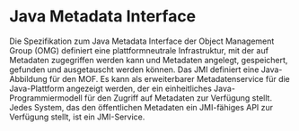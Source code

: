 # Java Metadata Interface

Die Spezifikation zum Java Metadata Interface der Object Management Group (OMG) 
definiert eine plattformneutrale Infrastruktur, mit der auf Metadaten zugegriffen werden kann und Metadaten angelegt, gespeichert, gefunden und ausgetauscht werden können.  Das JMI definiert eine Java-Abbildung für den MOF. Es kann als erweiterbarer Metadatenservice für die Java-Plattform angezeigt werden, der ein einheitliches Java-Programmiermodell für den Zugriff auf Metadaten zur Verfügung stellt. Jedes System, das den öffentlichen Metadaten ein JMI-fähiges API zur Verfügung stellt, ist ein JMI-Service. 
